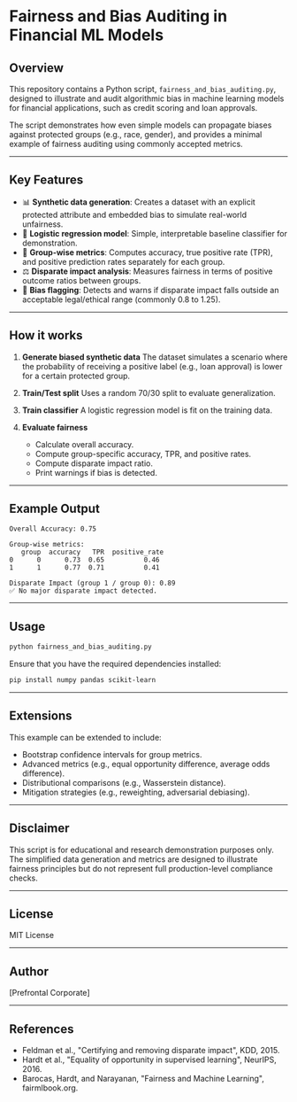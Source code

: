 # Fairness and Bias Auditing in Financial ML Models

## Overview

This repository contains a Python script, `fairness_and_bias_auditing.py`, designed to illustrate and audit algorithmic bias in machine learning models for financial applications, such as credit scoring and loan approvals.

The script demonstrates how even simple models can propagate biases against protected groups (e.g., race, gender), and provides a minimal example of fairness auditing using commonly accepted metrics.

---

## Key Features

* 📊 **Synthetic data generation**: Creates a dataset with an explicit protected attribute and embedded bias to simulate real-world unfairness.
* 🤖 **Logistic regression model**: Simple, interpretable baseline classifier for demonstration.
* 🧮 **Group-wise metrics**: Computes accuracy, true positive rate (TPR), and positive prediction rates separately for each group.
* ⚖️ **Disparate impact analysis**: Measures fairness in terms of positive outcome ratios between groups.
* 🚨 **Bias flagging**: Detects and warns if disparate impact falls outside an acceptable legal/ethical range (commonly 0.8 to 1.25).

---

## How it works

1. **Generate biased synthetic data**
   The dataset simulates a scenario where the probability of receiving a positive label (e.g., loan approval) is lower for a certain protected group.

2. **Train/Test split**
   Uses a random 70/30 split to evaluate generalization.

3. **Train classifier**
   A logistic regression model is fit on the training data.

4. **Evaluate fairness**

   * Calculate overall accuracy.
   * Compute group-specific accuracy, TPR, and positive rates.
   * Compute disparate impact ratio.
   * Print warnings if bias is detected.

---

## Example Output

```
Overall Accuracy: 0.75

Group-wise metrics:
   group  accuracy   TPR  positive_rate
0      0      0.73  0.65          0.46
1      1      0.77  0.71          0.41

Disparate Impact (group 1 / group 0): 0.89
✅ No major disparate impact detected.
```

---

## Usage

```bash
python fairness_and_bias_auditing.py
```

Ensure that you have the required dependencies installed:

```bash
pip install numpy pandas scikit-learn
```

---

## Extensions

This example can be extended to include:

* Bootstrap confidence intervals for group metrics.
* Advanced metrics (e.g., equal opportunity difference, average odds difference).
* Distributional comparisons (e.g., Wasserstein distance).
* Mitigation strategies (e.g., reweighting, adversarial debiasing).

---

## Disclaimer

This script is for educational and research demonstration purposes only. The simplified data generation and metrics are designed to illustrate fairness principles but do not represent full production-level compliance checks.

---

## License

MIT License

---

## Author

\[Prefrontal Corporate]

---

## References

* Feldman et al., "Certifying and removing disparate impact", KDD, 2015.
* Hardt et al., "Equality of opportunity in supervised learning", NeurIPS, 2016.
* Barocas, Hardt, and Narayanan, "Fairness and Machine Learning", fairmlbook.org.
